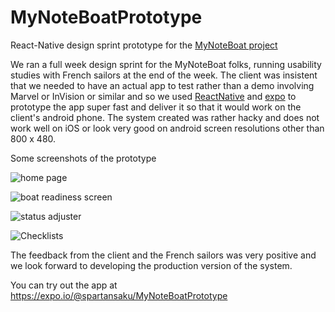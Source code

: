 # MyNoteBoatPrototype
React-Native design sprint prototype for the [MyNoteBoat project](http://www.mynoteboat.fr/)

We ran a full week design sprint for the MyNoteBoat folks, running usability studies with French sailors at the end of the week.  The client was insistent that we needed to have an actual app to test rather than a demo involving Marvel or InVision or similar and so we used [ReactNative](https://facebook.github.io/react-native/) and [expo](https://expo.io/) to prototype the app super fast and deliver it so that it would work on the client's android phone.  The system created was rather hacky and does not work well on iOS or look very good on android screen resolutions other than 800 x 480.

Some screenshots of the prototype

![home page](https://dl.dropbox.com/s/getsjqx1jvo6ouq/Screenshot%202018-02-28%2016.56.31.png?dl=0)

![boat readiness screen](https://dl.dropbox.com/s/s3g0rtpv2podt4e/Screenshot%202018-02-28%2016.56.51.png?dl=0)

![status adjuster](https://dl.dropbox.com/s/2b8zfpb20ui77jp/Screenshot%202018-02-28%2016.57.21.png?dl=0)

![Checklists](https://dl.dropbox.com/s/ctnv82fgj8ijcbn/Screenshot%202018-02-28%2016.57.40.png?dl=0)

The feedback from the client and the French sailors was very positive and we look forward to developing the production version of the system.

You can try out the app at https://expo.io/@spartansaku/MyNoteBoatPrototype
